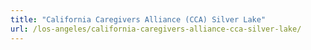 ```yaml
---
title: "California Caregivers Alliance (CCA) Silver Lake"
url: /los-angeles/california-caregivers-alliance-cca-silver-lake/
---
```

